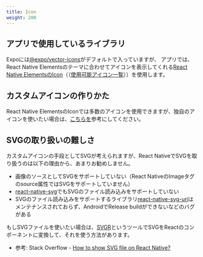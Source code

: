```yaml
---
title: Icon
weight: 200
---
```


## アプリで使用しているライブラリ

Expoには[@expo/vector-icons](https://docs.expo.io/guides/icons/)がデフォルトで入っていますが、
アプリでは、React Native Elementsのテーマに合わせてアイコンを表示してくれる[React Native ElementsのIcon](https://reactnativeelements.com/docs/icon/)（（[使用可能アイコン一覧](https://oblador.github.io/react-native-vector-icons/)））を使用します。

## カスタムアイコンの作りかた

React Native ElementsのIconでは多数のアイコンを使用できますが、独自のアイコンを使いたい場合は、[こちらを](https://github.com/oblador/react-native-vector-icons#custom-fonts)参考にしてください。

## SVGの取り扱いの難しさ

カスタムアイコンの手段としてSVGが考えられますが、React NativeでSVGを取り扱うのは以下の理由から、あまりお勧めしません。
- 画像のソースとしてSVGをサポートしていない（React NativeのImageタグのsource属性ではSVGをサポートしていません）
- [react-native-svg](https://github.com/react-native-svg/react-native-svg)でもSVGのファイル読み込みをサポートしていない
- SVGのファイル読み込みをサポートするライブラリ[react-native-svg-uri](https://github.com/vault-development/react-native-svg-uri)はメンテナンスされておらず、AndroidでRelease buildができないなどのバグがある

もしSVGファイルを使いたい場合は、[SVGR](https://github.com/gregberge/svgr)というツールでSVGをReactのコンポーネントに変換して、それを使う方法があります。
- 参考: Stack Overflow - [How to show SVG file on React Native?](https://stackoverflow.com/questions/38830568/how-to-show-svg-file-on-react-native)



